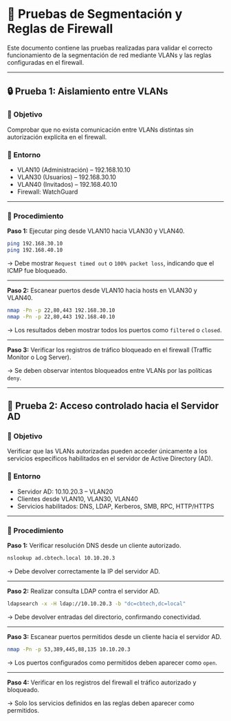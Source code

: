 
# 🧪 Pruebas de Segmentación y Reglas de Firewall

Este documento contiene las pruebas realizadas para validar el correcto funcionamiento de la segmentación de red mediante VLANs y las reglas configuradas en el firewall.

---

## 🔒 Prueba 1: Aislamiento entre VLANs

### 🎯 Objetivo

Comprobar que no exista comunicación entre VLANs distintas sin autorización explícita en el firewall.

### 🧪 Entorno

- VLAN10 (Administración) – 192.168.10.10
- VLAN30 (Usuarios) – 192.168.30.10
- VLAN40 (Invitados) – 192.168.40.10
- Firewall: WatchGuard

---

### 🔧 Procedimiento

**Paso 1:** Ejecutar ping desde VLAN10 hacia VLAN30 y VLAN40.

```bash
ping 192.168.30.10
ping 192.168.40.10
```

→ Debe mostrar `Request timed out` o `100% packet loss`, indicando que el ICMP fue bloqueado.

---

**Paso 2:** Escanear puertos desde VLAN10 hacia hosts en VLAN30 y VLAN40.

```bash
nmap -Pn -p 22,80,443 192.168.30.10
nmap -Pn -p 22,80,443 192.168.40.10
```

→ Los resultados deben mostrar todos los puertos como `filtered` o `closed`.

---

**Paso 3:** Verificar los registros de tráfico bloqueado en el firewall (Traffic Monitor o Log Server).

→ Se deben observar intentos bloqueados entre VLANs por las políticas `deny`.

---

## 🔐 Prueba 2: Acceso controlado hacia el Servidor AD

### 🎯 Objetivo

Verificar que las VLANs autorizadas pueden acceder únicamente a los servicios específicos habilitados en el servidor de Active Directory (AD).

### 🧪 Entorno

- Servidor AD: 10.10.20.3 – VLAN20
- Clientes desde VLAN10, VLAN30, VLAN40
- Servicios habilitados: DNS, LDAP, Kerberos, SMB, RPC, HTTP/HTTPS

---

### 🔧 Procedimiento

**Paso 1:** Verificar resolución DNS desde un cliente autorizado.

```bash
nslookup ad.cbtech.local 10.10.20.3
```

→ Debe devolver correctamente la IP del servidor AD.

---

**Paso 2:** Realizar consulta LDAP contra el servidor AD.

```bash
ldapsearch -x -H ldap://10.10.20.3 -b "dc=cbtech,dc=local"
```

→ Debe devolver entradas del directorio, confirmando conectividad.

---

**Paso 3:** Escanear puertos permitidos desde un cliente hacia el servidor AD.

```bash
nmap -Pn -p 53,389,445,88,135 10.10.20.3
```

→ Los puertos configurados como permitidos deben aparecer como `open`.

---

**Paso 4:** Verificar en los registros del firewall el tráfico autorizado y bloqueado.

→ Solo los servicios definidos en las reglas deben aparecer como permitidos.
